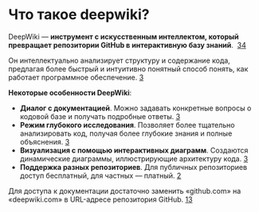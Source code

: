 

# Что такое deepwiki? 
DeepWiki — **инструмент с искусственным интеллектом, который превращает репозитории GitHub в интерактивную базу знаний**.  [3](https://www.aitoolnet.com/ru/deepwiki)[4](https://flowfeed.me/ai/35696-github-projects-interactive-knowledge-base)

Он интеллектуально анализирует структуру и содержание кода, предлагая более быстрый и интуитивно понятный способ понять, как работает программное обеспечение. [3](https://www.aitoolnet.com/ru/deepwiki)

**Некоторые особенности DeepWiki**:

- **Диалог с документацией**. Можно задавать конкретные вопросы о кодовой базе и получать подробные ответы. [3](https://www.aitoolnet.com/ru/deepwiki)
- **Режим глубокого исследования**. Позволяет более тщательно анализировать код, получая более глубокие знания и полные объяснения. [3](https://www.aitoolnet.com/ru/deepwiki)
- **Визуализация с помощью интерактивных диаграмм**. Создаются динамические диаграммы, иллюстрирующие архитектуру кода. [3](https://www.aitoolnet.com/ru/deepwiki)
- **Поддержка разных репозиториев**. Для публичных репозиториев доступ бесплатный, для частных — платный. [2](https://codersera.com/blog/what-is-deepwiki?ref=ghost.codersera.com)

Для доступа к документации достаточно заменить «github.com» на «deepwiki.com» в URL-адресе репозитория GitHub. [1](https://habr.com/ru/news/905312/)[3](https://www.aitoolnet.com/ru/deepwiki)